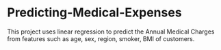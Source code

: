 # Predicting-Medical-Expenses
This project uses linear regression to predict the Annual Medical Charges from features such as age, sex, region, smoker, BMI of customers.
